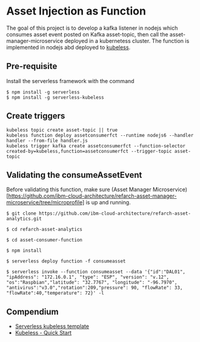 # Asset Injection as Function
The goal of this project is to develop a kafka listener in nodejs which consumes asset event posted on Kafka asset-topic, then call the asset-manager-microservice deployed in a kubernetess cluster. The function is implemented in nodejs abd deployed to [kubeless]().

## Pre-requisite
Install the serverless framework with the command
```
$ npm install -g serverless
$ npm install -g serverless-kubeless
```

## Create triggers
 ```
kubeless topic create asset-topic || true
kubeless function deploy assetconsumerfct --runtime nodejs6 --handler handler --from-file handler.js
kubeless trigger kafka create assetconsumerfct --function-selector created-by=kubeless,function=assetconsumerfct --trigger-topic asset-topic

 ```
 
## Validating the consumeAssetEvent

Before validating this function, make sure (Asset Manager Microservice)[https://github.com/ibm-cloud-architecture/refarch-asset-manager-microservice/tree/microprofile] is up and running.

```
$ git clone https://github.com/ibm-cloud-architecture/refarch-asset-analytics.git

$ cd refarch-asset-analytics

$ cd asset-consumer-function

$ npm install

$ serverless deploy function -f consumeasset

$ serverless invoke --function consumeasset --data '{"id":"DAL01", "ipAddress": "172.16.0.1", "type": "ESP", "version": "v.12", "os":"Raspbian","latitude": "32.7767", "longitude": "-96.7970", "antivirus":"v3.0","rotation":209,"pressure": 90, "flowRate": 33, "flowRate":40,"temperature": 72}' -l
```

## Compendium
* [Serverless kubeless template](https://medium.com/bitnami-perspectives/deploying-a-kubeless-function-using-serverless-templates-2d03f49b70e2)
* [Kubeless - Quick Start](https://serverless.com/framework/docs/providers/kubeless/guide/quick-start/)
